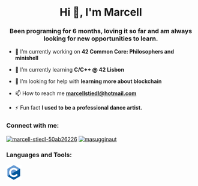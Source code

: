 <h1 align="center">Hi 👋, I'm Marcell</h1>
<h3 align="center">Been programing for 6 months, loving it so far and am always looking for new opportunities to learn.</h3>

- 🔭 I’m currently working on **42 Common Core: Philosophers and minishell**

- 🌱 I’m currently learning **C/C++ @ 42 Lisbon**

- 🤝 I’m looking for help with **learning more about blockchain**

- 📫 How to reach me **marcellstiedl@hotmail.com**

- ⚡ Fun fact **I used to be a professional dance artist.**

<h3 align="left">Connect with me:</h3>
<p align="left">
<a href="https://linkedin.com/in/marcell-stiedl-50ab26226" target="blank"><img align="center" src="https://raw.githubusercontent.com/rahuldkjain/github-profile-readme-generator/master/src/images/icons/Social/linked-in-alt.svg" alt="marcell-stiedl-50ab26226" height="30" width="40" /></a>
<a href="https://instagram.com/masugginaut" target="blank"><img align="center" src="https://raw.githubusercontent.com/rahuldkjain/github-profile-readme-generator/master/src/images/icons/Social/instagram.svg" alt="masugginaut" height="30" width="40" /></a>
</p>

<h3 align="left">Languages and Tools:</h3>
<p align="left"> <a href="https://www.cprogramming.com/" target="_blank" rel="noreferrer"> <img src="https://raw.githubusercontent.com/devicons/devicon/master/icons/c/c-original.svg" alt="c" width="40" height="40"/> </a> </p>
